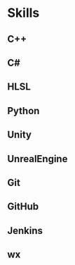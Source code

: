 # Skills

## C++

## C\#

## HLSL

## Python

## Unity

## UnrealEngine

## Git

## GitHub

## Jenkins

## wx
